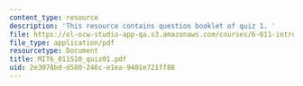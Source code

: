 ```yaml
---
content_type: resource
description: 'This resource contains question booklet of quiz 1. '
file: https://ol-ocw-studio-app-qa.s3.amazonaws.com/courses/6-011-introduction-to-communication-control-and-signal-processing-spring-2010/2e3078bdd580246ce1ea9401e721ff88_MIT6_011S10_quiz01.pdf
file_type: application/pdf
resourcetype: Document
title: MIT6_011S10_quiz01.pdf
uid: 2e3078bd-d580-246c-e1ea-9401e721ff88
---
```


